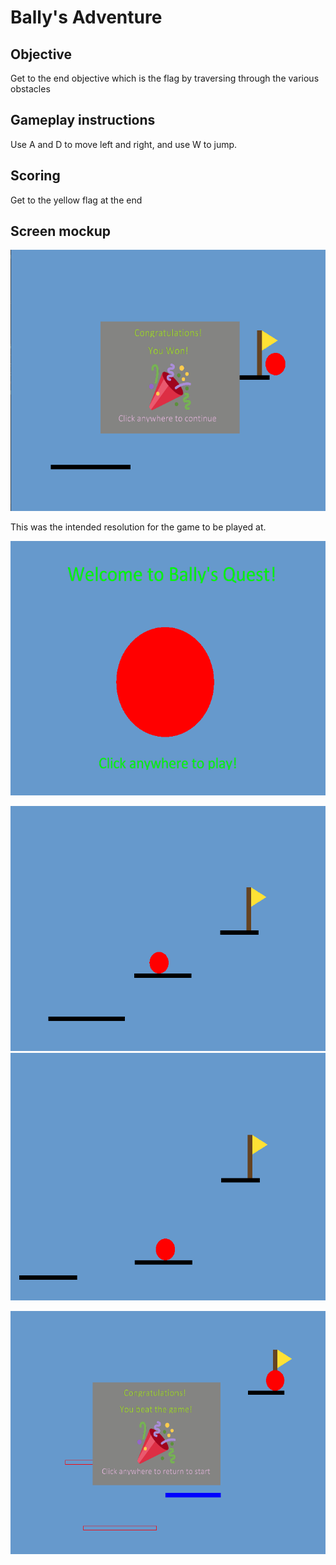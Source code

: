 # Bally's Adventure
## Objective
Get to the end objective which is the flag
by traversing through the various obstacles
## Gameplay instructions
Use A and D to move left and right, and use
W to jump.
## Scoring
Get to the yellow flag at the end
## Screen mockup
![image](images/intended%20image.PNG)

This was the intended resolution for the game to be played at.

![image](images/menu.PNG)

![image](images/lvl1.PNG
)
![image](images/lvl%202.PNG)

![image](images/end.PNG)